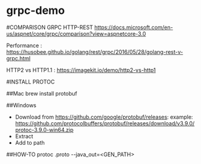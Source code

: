 # grpc-demo

#COMPARISON GRPC HTTP-REST
https://docs.microsoft.com/en-us/aspnet/core/grpc/comparison?view=aspnetcore-3.0

Performance : https://husobee.github.io/golang/rest/grpc/2016/05/28/golang-rest-v-grpc.html

HTTP2 vs HTTP1.1 : https://imagekit.io/demo/http2-vs-http1

#INSTALL PROTOC

##Mac
brew install protobuf

##Windows

- Download from https://github.com/google/protobuf/releases:
example:
https://github.com/protocolbuffers/protobuf/releases/download/v3.9.0/protoc-3.9.0-win64.zip
- Extract
- Add to path

##HOW-TO
protoc <FILE>.proto --java_out=<GEN_PATH>
